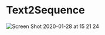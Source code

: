 # Text2Sequence
<img  alt="Screen Shot 2020-01-28 at 15 21 24" src="https://user-images.githubusercontent.com/46313038/73242390-3378e300-41e8-11ea-8ea5-5fbf3864c0b4.png">

